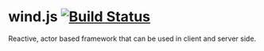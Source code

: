 # wind.js [![Build Status](https://travis-ci.org/CodeInBrackets/wind.js.svg?branch=master)](https://travis-ci.org/CodeInBrackets/wind.js)
Reactive, actor based framework that can be used in client and server side.
